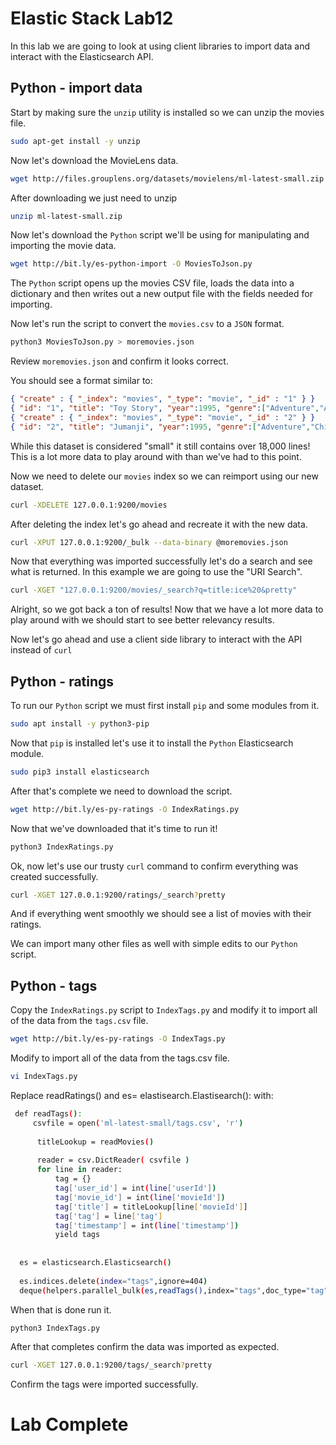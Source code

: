 # Elastic Stack Lab12

In this lab we are going to look at using client libraries to import data and interact with the Elasticsearch API.

## Python - import data
Start by making sure the `unzip` utility is installed so we can unzip the movies file. 

```bash
sudo apt-get install -y unzip 
```

Now let's download the MovieLens data. 
```bash
wget http://files.grouplens.org/datasets/movielens/ml-latest-small.zip
```

After downloading we just need to unzip 
```bash
unzip ml-latest-small.zip 
```

Now let's download the `Python` script we'll be using for manipulating and importing the movie data. 
```bash
wget http://bit.ly/es-python-import -O MoviesToJson.py
```

The `Python` script opens up the movies CSV file, loads the data into a dictionary and then writes out a new output file with the fields needed for importing. 

Now let's run the script to convert the `movies.csv` to a `JSON` format. 
```bash
python3 MoviesToJson.py > moremovies.json
```

Review `moremovies.json` and confirm it looks correct. 

You should see a format similar to: 
```json
{ "create" : { "_index": "movies", "_type": "movie", "_id" : "1" } }
{ "id": "1", "title": "Toy Story", "year":1995, "genre":["Adventure","Animation","Children","Comedy","Fantasy"] }
{ "create" : { "_index": "movies", "_type": "movie", "_id" : "2" } }
{ "id": "2", "title": "Jumanji", "year":1995, "genre":["Adventure","Children","Fantasy"] }
```

While this dataset is considered "small" it still contains over 18,000 lines!   This is a lot more data to play around with than we've had to this point. 

Now we need to delete our `movies` index so we can reimport using our new dataset. 

```bash
curl -XDELETE 127.0.0.1:9200/movies
```

After deleting the index let's go ahead and recreate it with the new data.

```bash
curl -XPUT 127.0.0.1:9200/_bulk --data-binary @moremovies.json
```

Now that everything was imported successfully let's do a search and see what is returned.  In this example we are going to use the "URI Search". 

```bash
curl -XGET "127.0.0.1:9200/movies/_search?q=title:ice%20&pretty"
```

Alright, so we got back a ton of results!  Now that we have a lot more data to play around with we should start to see better relevancy results.

Now let's go ahead and use a client side library to interact with the API instead of  `curl`

## Python - ratings 
To run our `Python` script we must first install `pip` and some modules from it. 

```bash
sudo apt install -y python3-pip
```

Now that `pip` is installed let's use it to install the `Python` Elasticsearch module.
```bash
sudo pip3 install elasticsearch 
```

After that's complete we need to download the script. 
```bash
wget http://bit.ly/es-py-ratings -O IndexRatings.py
```

Now that we've downloaded that it's time to run it! 

```bash
python3 IndexRatings.py
```

Ok, now let's use our trusty `curl` command to confirm everything was created successfully. 

```bash
curl -XGET 127.0.0.1:9200/ratings/_search?pretty
```

And if everything went smoothly we should see a list of movies with their ratings.

We can import many other files as well with simple edits to our `Python` script. 

## Python - tags 
Copy the `IndexRatings.py` script to `IndexTags.py` and modify it to import all of the data from the `tags.csv` file.
```Bash
wget http://bit.ly/es-py-ratings -O IndexTags.py
```
Modify to import all of the data from the tags.csv file.

```Bash
vi IndexTags.py
```
Replace readRatings() and es= elastisearch.Elastisearch(): with:

```Bash
 def readTags():
     csvfile = open('ml-latest-small/tags.csv', 'r')
  
      titleLookup = readMovies()
  
      reader = csv.DictReader( csvfile )
      for line in reader:
          tag = {}
          tag['user_id'] = int(line['userId'])
          tag['movie_id'] = int(line['movieId'])
          tag['title'] = titleLookup[line['movieId']]
          tag['tag'] = line['tag']
          tag['timestamp'] = int(line['timestamp'])
          yield tags
  
  
  es = elasticsearch.Elasticsearch()
  
  es.indices.delete(index="tags",ignore=404)
  deque(helpers.parallel_bulk(es,readTags(),index="tags",doc_type="tag"), maxlen=0)
```
When that is done run it.

```bash
python3 IndexTags.py
```

After that completes confirm the data was imported as expected. 

```bash
curl -XGET 127.0.0.1:9200/tags/_search?pretty
```

Confirm the tags were imported successfully. 

# Lab Complete 